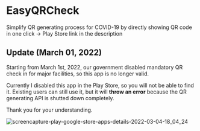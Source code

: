 # EasyQRCheck
Simplify QR generating process for COVID-19 by directly showing QR code in one click -> Play Store link in the description

## Update (March 01, 2022)

Starting from March 1st, 2022, our government disabled mandatory QR check in for major facilities, so this app is no longer valid.

Currently I disabled this app in the Play Store, so you will not be able to find it. Existing users can still use it, but it will **throw an error** because the QR generating API is shutted down completely.

Thank you for your understanding.

![screencapture-play-google-store-apps-details-2022-03-04-18_04_24](https://user-images.githubusercontent.com/27392567/156733064-ddb02299-fd3a-42ca-a51c-3aad79d32e75.png)
